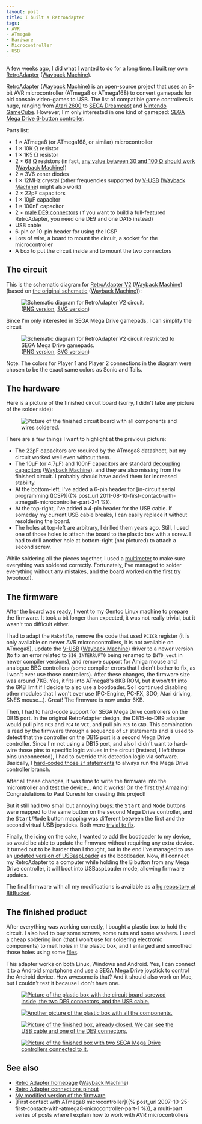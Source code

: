 ```yaml
---
layout: post
title: I built a RetroAdapter
tags:
- AVR
- ATmega8
- Hardware
- Microcontroller
- USB
---
```


A few weeks ago, I did what I wanted to do for a long time: I built my own [RetroAdapter][] ([Wayback Machine][RetroAdapterWBM]).


[RetroAdapter][] ([Wayback Machine][RetroAdapterWBM]) is an open-source project that uses an 8-bit AVR microcontroller (ATmega8 or ATmega168) to convert gamepads for old console video-games to USB. The list of compatible game controllers is huge, ranging from [Atari 2600](http://en.wikipedia.org/wiki/Atari_2600_hardware#Controllers) to [SEGA Dreamcast](http://en.wikipedia.org/wiki/Dreamcast#Accessories) and [Nintendo GameCube](http://en.wikipedia.org/wiki/GameCube#Controller). However, I'm only interested in one kind of gamepad: [SEGA Mega Drive 6-button controller](http://en.wikipedia.org/wiki/Sega_Genesis#Peripherals).

Parts list:

* 1 × ATmega8 (or ATmega168, or similar) microcontroller
* 1 × 10K Ω resistor
* 1 × 1K5 Ω resistor
* 2 × 68 Ω resistors (in fact, [any value between 30 and 100 Ω should work](http://forums.obdev.at/viewtopic.php?f=8&t=333) ([Wayback Machine](https://web.archive.org/web/20130616160938/http://forums.obdev.at/viewtopic.php?f=8&t=333)))
* 2 × 3V6 zener diodes
* 1 × 12MHz crystal (other frequencies supported by [V-USB](http://www.obdev.at/products/vusb/) ([Wayback Machine](https://web.archive.org/web/20130709064854/http://www.obdev.at/products/vusb/index.html)) might also work)
* 2 × 22pF capacitors
* 1 × 10µF capacitor
* 1 × 100nF capacitor
* 2 × [male DE9 connectors](http://en.wikipedia.org/wiki/D-subminiature) (if you want to build a full-featured RetroAdapter, you need one DE9 and one DA15 instead)
* USB cable
* 6-pin or 10-pin header for using the ICSP
* Lots of wire, a board to mount the circuit, a socket for the microcontroller
* A box to put the circuit inside and to mount the two connectors

## The circuit

This is the schematic diagram for [RetroAdapter V2][RetroAdapter] ([Wayback Machine][RetroAdapterWBM]) (based on [the original schematic](http://denki.world3.net/img/retro/schematic_w.png) ([Wayback Machine](https://web.archive.org/web/20150927151939/http://denki.world3.net/img/retro/schematic_w.png))):

<figure class="singleimage">
<img src="{{ site.url }}/blog/images/avr/retroadapter_atmega8.png" alt="Schematic diagram for RetroAdapter V2 circuit.">
<figcaption>
(<a href="{{ site.url }}/blog/images/avr/retroadapter_atmega8-hi.png">PNG version</a>,
<a href="{{ site.url }}/blog/images/avr/retroadapter_atmega8.svg">SVG version</a>)
</figcaption>
</figure>

Since I'm only interested in SEGA Mega Drive gamepads, I can simplify the circuit

<figure class="singleimage">
<img src="{{ site.url }}/blog/images/avr/retroadapter_atmega8_dual_megadrive.png" alt="Schematic diagram for RetroAdapter V2 circuit restricted to SEGA Mega Drive gamepads.">
<figcaption>
(<a href="{{ site.url }}/blog/images/avr/retroadapter_atmega8_dual_megadrive-hi.png">PNG version</a>,
<a href="{{ site.url }}/blog/images/avr/retroadapter_atmega8_dual_megadrive.svg">SVG version</a>)
</figcaption>
</figure>

Note: The colors for Player 1 and Player 2 connections in the diagram were chosen to be the exact same colors as Sonic and Tails.

## The hardware

Here is a picture of the finished circuit board (sorry, I didn't take any picture of the solder side):

<figure class="singleimage polaroid">
<img src="{{ site.url }}/blog/images/avr/retroadapter_circuit_1.jpg" alt="Picture of the finished circuit board with all components and wires soldered.">
</figure>

There are a few things I want to highlight at the previous picture:

* The 22pF capacitors are required by the ATmega8 datasheet, but my circuit worked well even without them.
* The 10µF (or 4.7µF) and 100nF capacitors are standard [decoupling capacitors](http://electronics.stackexchange.com/q/2272) ([Wayback Machine](https://web.archive.org/web/20130507071546/http://electronics.stackexchange.com/questions/2272/what-is-a-decoupling-capacitor-and-how-do-i-know-if-i-need-one)), and they are also missing from the finished circuit. I probably should have added them for increased stability.
* At the bottom-left, I've added a 6-pin header for [in-circuit serial programming (ICSP)]({% post_url 2011-08-10-first-contact-with-atmega8-microcontroller-part-2-1 %}).
* At the top-right, I've added a 4-pin header for the USB cable. If someday my current USB cable breaks, I can easily replace it without resoldering the board.
* The holes at top-left are arbitrary, I drilled them years ago. Still, I used one of those holes to attach the board to the plastic box with a screw. I had to drill another hole at bottom-right (not pictured) to attach a second screw.

While soldering all the pieces together, I used a [multimeter](http://en.wikipedia.org/wiki/Multimeter) to make sure everything was soldered correctly. Fortunately, I've managed to solder everything without any mistakes, and the board worked on the first try (woohoo!).

## The firmware

After the board was ready, I went to my Gentoo Linux machine to prepare the firmware. It took a bit longer than expected, it was not really trivial, but it wasn't too difficult either.

I had to adapt the `Makefile`, remove the code that used `PCICR` register (it is only available on newer AVR microncontrollers, it is not available on ATmega8), update the [V-USB](http://www.obdev.at/products/vusb/) ([Wayback Machine](https://web.archive.org/web/20130709064854/http://www.obdev.at/products/vusb/index.html)) driver to a newer version (to fix an error related to `SIG_INTERRUPT0` being renamed to `INT0_vect` in newer compiler versions), and remove support for Amiga mouse and analogue BBC controllers (some compiler errors that I didn't bother to fix, as I won't ever use those controllers). After these changes, the firmware size was around 7KB. Yes, it fits into ATmega8's 8KB ROM, but it won't fit into the 6KB limit if I decide to also use a bootloader. So I continued disabling other modules that I won't ever use (PC-Engine, PC-FX, 3DO, Atari driving, SNES mouse…). Great! The firmware is now under 6KB.

Then, I had to hard-code support for SEGA Mega Drive controllers on the DB15 port. In the original RetroAdapter design, the DB15-to-DB9 adapter would pull pins `PC3` and `PC4` to `VCC`, and pull pin `PC5` to `GND`. This combination is read by the firmware through a sequence of `if` statements and is used to detect that the controller on the DB15 port is a second Mega Drive controller. Since I'm not using a DB15 port, and also I didn't want to hard-wire those pins to specific logic values in the circuit (instead, I left those pins unconnected), I had to override this detection logic via software. Basically, I [hard-coded those `if` statements](https://bitbucket.org/denilsonsa/retroadapter/commits/8d4558500f1d29c281a4cd2d8de18fcb4b5e5b9a) to always run the Mega Drive controller branch.

After all these changes, it was time to write the firmware into the microntroller and test the device… And it works! On the first try! Amazing! Congratulations to Paul Qureshi for creating this project!

But it still had two small but annoying bugs: the <kbd>Start</kbd> and <kbd>Mode</kbd> buttons were mapped to the same button on the second Mega Drive controller, and the <kbd>Start</kbd>/<kbd>Mode</kbd> button mapping was different between the first and the second virtual USB joysticks. Both were [trivial to fix](https://bitbucket.org/denilsonsa/retroadapter/commits/822507e3a888d9c52ab78bb1aadf8c19bc4f1f8d).

Finally, the icing on the cake, I wanted to add the bootloader to my device, so would be able to update the firmware without requiring any extra device. It turned out to be harder than I thought, but in the end I've managed to use an [updated version of USBaspLoader](https://github.com/baerwolf/USBaspLoader/commit/2ee56517b777f82220a08b1ec5b2b00e2694433f) as the bootloader. Now, if I connect my RetroAdapter to a computer while holding the B button from any Mega Drive controller, it will boot into USBaspLoader mode, allowing firmware updates.

The final firmware with all my modifications is available as a [hg repository at BitBucket](https://bitbucket.org/denilsonsa/retroadapter/).

## The finished product

After everything was working correctly, I bought a plastic box to hold the circuit. I also had to buy some screws, some nuts and some washers. I used a cheap soldering iron (that I won't use for soldering electronic components) to melt holes in the plastic box, and I enlarged and smoothed those holes using some [files][].

This adapter works on both Linux, Windows and Android. Yes, I can connect it to a Android smartphone and use a SEGA Mega Drive joystick to control the Android device. How awesome is that? And it should also work on Mac, but I couldn't test it because I don't have one.

<figure class="singleimage polaroid">
<a href="{{ site.url }}/blog/images/avr/retroadapter_box_1-hi.jpg"><img src="{{ site.url }}/blog/images/avr/retroadapter_box_1-lo.jpg" alt="Picture of the plastic box with the circuit board screwed inside, the two DE9 connectors, and the USB cable."></a>
</figure>

<figure class="singleimage polaroid">
<a href="{{ site.url }}/blog/images/avr/retroadapter_box_2-hi.jpg"><img src="{{ site.url }}/blog/images/avr/retroadapter_box_2-lo.jpg" alt="Another picture of the plastic box with all the components."></a>
</figure>

<figure class="singleimage polaroid">
<a href="{{ site.url }}/blog/images/avr/retroadapter_box_3-hi.jpg"><img src="{{ site.url }}/blog/images/avr/retroadapter_box_3-lo.jpg" alt="Picture of the finished box, already closed. We can see the USB cable and one of the DE9 connectors."></a>
</figure>

<figure class="singleimage polaroid">
<a href="{{ site.url }}/blog/images/avr/retroadapter_box_4-hi.jpg"><img src="{{ site.url }}/blog/images/avr/retroadapter_box_4-lo.jpg" alt="Picture of the finished box with two SEGA Mega Drive controllers connected to it."></a>
</figure>

## See also

* [Retro Adapter homepage][RetroAdapter] ([Wayback Machine][RetroAdapterWBM])
* [Retro Adapter connections pinout](https://docs.google.com/spreadsheet/ccc?key=0Aho3omeSKZ7AdFJPWEFVOEpNX3lOTjdYcVFoX3pfS1E)
* [My modified version of the firmware](https://bitbucket.org/denilsonsa/retroadapter/)
* [First contact with ATmega8 microcontroller]({% post_url 2007-10-25-first-contact-with-atmega8-microcontroller-part-1 %}), a multi-part series of posts where I explain how to work with AVR microcontrollers

[RetroAdapter]: http://denki.world3.net/retro_v2.html
[RetroAdapterWBM]: https://web.archive.org/web/20130517141051/http://denki.world3.net/retro_v2.html
[files]: https://en.wikipedia.org/wiki/File_(tool)
